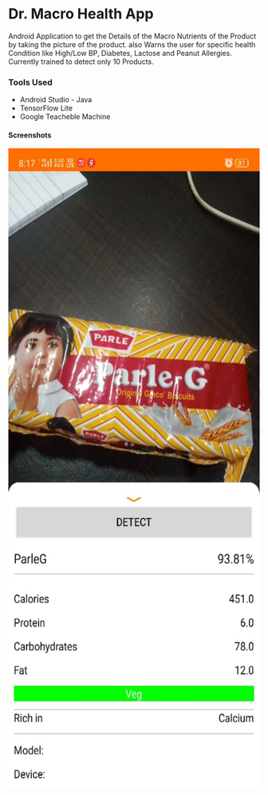# Dr. Macro Health App

Android Application to get the Details of
the Macro Nutrients of the Product by
taking the picture of the product. also Warns
the user for specific health Condition like
High/Low BP, Diabetes, Lactose and
Peanut Allergies. Currently trained to detect only 10 Products.

### Tools Used  
- Android Studio - Java 
- TensorFlow Lite
- Google Teacheble Machine

#### Screenshots 
<a href="url"><img src="https://github.com/Mandar800/Dr.-Macro-Hobby-Project/blob/master/ss1.jpeg" align="left" height="1280" width="720" ></a>

